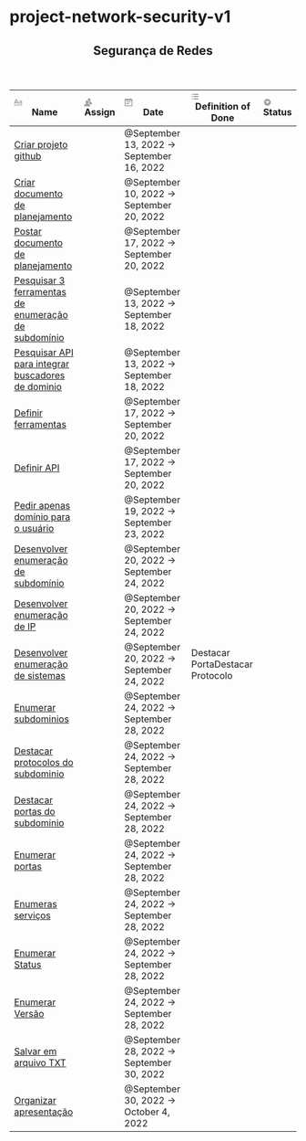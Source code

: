 # project-network-security-v1
<body><article id="526f79cd-26cb-4154-b11d-275dc3f2f0b1" class="page sans"><header><h1 class="page-title">Segurança de Redes</h1></header><div class="page-body"><table class="collection-content"><thead><tr><th><span class="icon property-icon"><svg viewBox="0 0 14 14" style="width:14px;height:14px;display:block;fill:rgba(55, 53, 47, 0.45);flex-shrink:0;-webkit-backface-visibility:hidden" class="typesTitle"><path d="M7.73943662,8.6971831 C7.77640845,8.7834507 7.81338028,8.8943662 7.81338028,9.00528169 C7.81338028,9.49823944 7.40669014,9.89260563 6.91373239,9.89260563 C6.53169014,9.89260563 6.19894366,9.64612676 6.08802817,9.30105634 L5.75528169,8.33978873 L2.05809859,8.33978873 L1.72535211,9.30105634 C1.61443662,9.64612676 1.2693662,9.89260563 0.887323944,9.89260563 C0.394366197,9.89260563 0,9.49823944 0,9.00528169 C0,8.8943662 0.0246478873,8.7834507 0.0616197183,8.6971831 L2.46478873,2.48591549 C2.68661972,1.90669014 3.24119718,1.5 3.90669014,1.5 C4.55985915,1.5 5.12676056,1.90669014 5.34859155,2.48591549 L7.73943662,8.6971831 Z M2.60035211,6.82394366 L5.21302817,6.82394366 L3.90669014,3.10211268 L2.60035211,6.82394366 Z M11.3996479,3.70598592 C12.7552817,3.70598592 14,4.24823944 14,5.96126761 L14,9.07922535 C14,9.52288732 13.6549296,9.89260563 13.2112676,9.89260563 C12.8169014,9.89260563 12.471831,9.59683099 12.4225352,9.19014085 C12.028169,9.6584507 11.3257042,9.95422535 10.5492958,9.95422535 C9.60035211,9.95422535 8.47887324,9.31338028 8.47887324,7.98239437 C8.47887324,6.58978873 9.60035211,6.08450704 10.5492958,6.08450704 C11.3380282,6.08450704 12.040493,6.33098592 12.4348592,6.81161972 L12.4348592,5.98591549 C12.4348592,5.38204225 11.9172535,4.98767606 11.1285211,4.98767606 C10.6602113,4.98767606 10.2411972,5.11091549 9.80985915,5.38204225 C9.72359155,5.43133803 9.61267606,5.46830986 9.50176056,5.46830986 C9.18133803,5.46830986 8.91021127,5.1971831 8.91021127,4.86443662 C8.91021127,4.64260563 9.0334507,4.44542254 9.19366197,4.34683099 C9.87147887,3.90316901 10.6232394,3.70598592 11.3996479,3.70598592 Z M11.1778169,8.8943662 C11.6830986,8.8943662 12.1760563,8.72183099 12.4348592,8.37676056 L12.4348592,7.63732394 C12.1760563,7.29225352 11.6830986,7.11971831 11.1778169,7.11971831 C10.5616197,7.11971831 10.056338,7.45246479 10.056338,8.0193662 C10.056338,8.57394366 10.5616197,8.8943662 11.1778169,8.8943662 Z M0.65625,11.125 L13.34375,11.125 C13.7061869,11.125 14,11.4188131 14,11.78125 C14,12.1436869 13.7061869,12.4375 13.34375,12.4375 L0.65625,12.4375 C0.293813133,12.4375 4.43857149e-17,12.1436869 0,11.78125 C-4.43857149e-17,11.4188131 0.293813133,11.125 0.65625,11.125 Z"></path></svg></span>Name</th><th><span class="icon property-icon"><svg viewBox="0 0 14 14" style="width:14px;height:14px;display:block;fill:rgba(55, 53, 47, 0.45);flex-shrink:0;-webkit-backface-visibility:hidden" class="typesPerson"><path d="M9.625,10.8465 C8.91187,10.2891 8.12088,9.926 7,9.26013 L7,8.71938 C7.21175,8.47612 7.392,8.176 7.53813,7.83213 C7.94587,7.7315 8.3125,7.33425 8.3125,7 C8.3125,6.51788 8.1095,6.32713 7.8715,6.17137 C7.8715,6.15562 7.875,6.14162 7.875,6.125 C7.875,5.41362 7.4375,3.5 5.25,3.5 C3.0625,3.5 2.625,5.4145 2.625,6.125 C2.625,6.14162 2.6285,6.15562 2.6285,6.17137 C2.3905,6.32713 2.1875,6.51788 2.1875,7 C2.1875,7.33425 2.55413,7.7315 2.96187,7.833 C3.108,8.176 3.28825,8.47612 3.5,8.71938 L3.5,9.26013 C2.37912,9.92513 1.58812,10.2882 0.875,10.8465 C0.041125,11.4984 0,12.4688 0,14 L10.5,14 C10.5,12.4688 10.4589,11.4984 9.625,10.8465 Z M13.125,7.3465 C12.4119,6.78912 11.6209,6.426 10.5,5.76013 L10.5,5.21938 C10.7118,4.97613 10.892,4.676 11.0381,4.33213 C11.4459,4.2315 11.8125,3.83425 11.8125,3.5 C11.8125,3.01787 11.6095,2.82713 11.3715,2.67138 C11.3715,2.65562 11.375,2.64162 11.375,2.625 C11.375,1.91363 10.9375,0 8.75,0 C6.5625,0 6.125,1.9145 6.125,2.625 C6.125,2.64162 6.1285,2.65562 6.1285,2.67138 C6.11188,2.68275 6.09787,2.69588 6.08125,2.70725 C7.83212,3.066 8.59688,4.54825 8.72813,5.74787 C8.97575,6.00863 9.1875,6.39625 9.1875,7 C9.1875,7.60288 8.771,8.20312 8.18388,8.51462 C8.127,8.624 8.06662,8.729 8.00275,8.82962 C8.155,8.91537 8.30025,8.99675 8.44025,9.07463 C9.08075,9.4325 9.63375,9.74137 10.164,10.1561 C10.3022,10.2638 10.4204,10.3801 10.5289,10.4991 L14,10.4991 C14,8.96875 13.9589,7.99837 13.125,7.3465 Z"></path></svg></span>Assign</th><th><span class="icon property-icon"><svg viewBox="0 0 14 14" style="width:14px;height:14px;display:block;fill:rgba(55, 53, 47, 0.45);flex-shrink:0;-webkit-backface-visibility:hidden" class="typesDate"><path d="M10.8889,5.5 L3.11111,5.5 L3.11111,7.05556 L10.8889,7.05556 L10.8889,5.5 Z M12.4444,1.05556 L11.6667,1.05556 L11.6667,0 L10.1111,0 L10.1111,1.05556 L3.88889,1.05556 L3.88889,0 L2.33333,0 L2.33333,1.05556 L1.55556,1.05556 C0.692222,1.05556 0.00777777,1.75556 0.00777777,2.61111 L0,12.5 C0,13.3556 0.692222,14 1.55556,14 L12.4444,14 C13.3,14 14,13.3556 14,12.5 L14,2.61111 C14,1.75556 13.3,1.05556 12.4444,1.05556 Z M12.4444,12.5 L1.55556,12.5 L1.55556,3.94444 L12.4444,3.94444 L12.4444,12.5 Z M8.55556,8.61111 L3.11111,8.61111 L3.11111,10.1667 L8.55556,10.1667 L8.55556,8.61111 Z"></path></svg></span>Date</th><th><span class="icon property-icon"><svg viewBox="0 0 14 14" style="width:14px;height:14px;display:block;fill:rgba(55, 53, 47, 0.45);flex-shrink:0;-webkit-backface-visibility:hidden" class="typesMultipleSelect"><path d="M4,3 C4,2.447715 4.447715,2 5,2 L12,2 C12.5523,2 13,2.447716 13,3 C13,3.55228 12.5523,4 12,4 L5,4 C4.447715,4 4,3.55228 4,3 Z M4,7 C4,6.447715 4.447715,6 5,6 L12,6 C12.5523,6 13,6.447716 13,7 C13,7.55228 12.5523,8 12,8 L5,8 C4.447715,8 4,7.55228 4,7 Z M4,11 C4,10.447715 4.447715,10 5,10 L12,10 C12.5523,10 13,10.447716 13,11 C13,11.55228 12.5523,12 12,12 L5,12 C4.447715,12 4,11.55228 4,11 Z M2,4 C1.44771525,4 1,3.55228475 1,3 C1,2.44771525 1.44771525,2 2,2 C2.55228475,2 3,2.44771525 3,3 C3,3.55228475 2.55228475,4 2,4 Z M2,8 C1.44771525,8 1,7.55228475 1,7 C1,6.44771525 1.44771525,6 2,6 C2.55228475,6 3,6.44771525 3,7 C3,7.55228475 2.55228475,8 2,8 Z M2,12 C1.44771525,12 1,11.5522847 1,11 C1,10.4477153 1.44771525,10 2,10 C2.55228475,10 3,10.4477153 3,11 C3,11.5522847 2.55228475,12 2,12 Z"></path></svg></span>Definition of Done</th><th><span class="icon property-icon"><svg viewBox="0 0 14 14" style="width:14px;height:14px;display:block;fill:rgba(55, 53, 47, 0.45);flex-shrink:0;-webkit-backface-visibility:hidden" class="typesSelect"><path d="M7,13 C10.31348,13 13,10.31371 13,7 C13,3.68629 10.31348,1 7,1 C3.68652,1 1,3.68629 1,7 C1,10.31371 3.68652,13 7,13 Z M3.75098,5.32278 C3.64893,5.19142 3.74268,5 3.90869,5 L10.09131,5 C10.25732,5 10.35107,5.19142 10.24902,5.32278 L7.15771,9.29703 C7.07764,9.39998 6.92236,9.39998 6.84229,9.29703 L3.75098,5.32278 Z"></path></svg></span>Status</th></tr></thead><tbody><tr id="689d82e0-7f11-48d0-96e5-0e84f6fd4170"><td class="cell-title"><a href="https://www.notion.so/Criar-projeto-github-689d82e07f1148d096e50e84f6fd4170">Criar projeto github</a></td><td class="cell-uK[u"></td><td class="cell-gJVg"><time>@September 13, 2022 → September 16, 2022</time></td><td class="cell-YpBD"></td><td class="cell-UtlQ"></td></tr><tr id="a667a05c-259a-4d08-9615-39560cfaa4e7"><td class="cell-title"><a href="https://www.notion.so/Criar-documento-de-planejamento-a667a05c259a4d08961539560cfaa4e7">Criar documento de planejamento</a></td><td class="cell-uK[u"></td><td class="cell-gJVg"><time>@September 10, 2022 → September 20, 2022</time></td><td class="cell-YpBD"></td><td class="cell-UtlQ"></td></tr><tr id="440a1373-6d3d-4b9c-bd29-4d351969e2b0"><td class="cell-title"><a href="https://www.notion.so/Postar-documento-de-planejamento-440a13736d3d4b9cbd294d351969e2b0">Postar documento de planejamento</a></td><td class="cell-uK[u"></td><td class="cell-gJVg"><time>@September 17, 2022 → September 20, 2022</time></td><td class="cell-YpBD"></td><td class="cell-UtlQ"></td></tr><tr id="137bcda0-772e-4aec-b62e-ecc199a8a8cf"><td class="cell-title"><a href="https://www.notion.so/Pesquisar-3-ferramentas-de-enumera-o-de-subdom-nio-137bcda0772e4aecb62eecc199a8a8cf">Pesquisar 3 ferramentas de enumeração de subdomínio</a></td><td class="cell-uK[u"></td><td class="cell-gJVg"><time>@September 13, 2022 → September 18, 2022</time></td><td class="cell-YpBD"></td><td class="cell-UtlQ"></td></tr><tr id="9322b265-284c-4b1a-8334-84b06bb121fa"><td class="cell-title"><a href="https://www.notion.so/Pesquisar-API-para-integrar-buscadores-de-dominio-9322b265284c4b1a833484b06bb121fa">Pesquisar API para integrar buscadores de dominio</a></td><td class="cell-uK[u"></td><td class="cell-gJVg"><time>@September 13, 2022 → September 18, 2022</time></td><td class="cell-YpBD"></td><td class="cell-UtlQ"></td></tr><tr id="d617fedf-75d2-4624-8885-aeda9a674e52"><td class="cell-title"><a href="https://www.notion.so/Definir-ferramentas-d617fedf75d246248885aeda9a674e52">Definir ferramentas</a></td><td class="cell-uK[u"></td><td class="cell-gJVg"><time>@September 17, 2022 → September 20, 2022</time></td><td class="cell-YpBD"></td><td class="cell-UtlQ"></td></tr><tr id="fe5c9aaa-85d0-467b-9cc4-bf229b305e05"><td class="cell-title"><a href="https://www.notion.so/Definir-API-fe5c9aaa85d0467b9cc4bf229b305e05">Definir API</a></td><td class="cell-uK[u"></td><td class="cell-gJVg"><time>@September 17, 2022 → September 20, 2022</time></td><td class="cell-YpBD"></td><td class="cell-UtlQ"></td></tr><tr id="7e6be190-4bb5-42a1-a474-5f3f456be4bd"><td class="cell-title"><a href="https://www.notion.so/Pedir-apenas-dom-nio-para-o-usu-rio-7e6be1904bb542a1a4745f3f456be4bd">Pedir apenas domínio para o usuário</a></td><td class="cell-uK[u"></td><td class="cell-gJVg"><time>@September 19, 2022 → September 23, 2022</time></td><td class="cell-YpBD"></td><td class="cell-UtlQ"></td></tr><tr id="53b173c1-3845-40ce-b8e2-e85087ede294"><td class="cell-title"><a href="https://www.notion.so/Desenvolver-enumera-o-de-subdom-nio-53b173c1384540ceb8e2e85087ede294">Desenvolver enumeração de subdomínio</a></td><td class="cell-uK[u"></td><td class="cell-gJVg"><time>@September 20, 2022 → September 24, 2022</time></td><td class="cell-YpBD"></td><td class="cell-UtlQ"></td></tr><tr id="c437e499-d83c-46e9-bb72-eb98d5f7f682"><td class="cell-title"><a href="https://www.notion.so/Desenvolver-enumera-o-de-IP-c437e499d83c46e9bb72eb98d5f7f682">Desenvolver enumeração de IP</a></td><td class="cell-uK[u"></td><td class="cell-gJVg"><time>@September 20, 2022 → September 24, 2022</time></td><td class="cell-YpBD"></td><td class="cell-UtlQ"></td></tr><tr id="10c6b4ce-0a7a-4b73-a157-bda71e8fac98"><td class="cell-title"><a href="https://www.notion.so/Desenvolver-enumera-o-de-sistemas-10c6b4ce0a7a4b73a157bda71e8fac98">Desenvolver enumeração de sistemas</a></td><td class="cell-uK[u"></td><td class="cell-gJVg"><time>@September 20, 2022 → September 24, 2022</time></td><td class="cell-YpBD"><span class="selected-value select-value-color-red">Destacar Porta</span><span class="selected-value select-value-color-purple">Destacar Protocolo</span></td><td class="cell-UtlQ"></td></tr><tr id="8449435a-368e-441b-865c-fb17747b9c2d"><td class="cell-title"><a href="https://www.notion.so/Enumerar-subdominios-8449435a368e441b865cfb17747b9c2d">Enumerar subdominios </a></td><td class="cell-uK[u"></td><td class="cell-gJVg"><time>@September 24, 2022 → September 28, 2022</time></td><td class="cell-YpBD"></td><td class="cell-UtlQ"></td></tr><tr id="0308ceea-09ec-450b-8db1-4394717c31f9"><td class="cell-title"><a href="https://www.notion.so/Destacar-protocolos-do-subdominio-0308ceea09ec450b8db14394717c31f9">Destacar protocolos do subdominio</a></td><td class="cell-uK[u"></td><td class="cell-gJVg"><time>@September 24, 2022 → September 28, 2022</time></td><td class="cell-YpBD"></td><td class="cell-UtlQ"></td></tr><tr id="ee3f5822-74ef-4de8-92b7-d8a341fa71f8"><td class="cell-title"><a href="https://www.notion.so/Destacar-portas-do-subdominio-ee3f582274ef4de892b7d8a341fa71f8">Destacar portas do subdominio</a></td><td class="cell-uK[u"></td><td class="cell-gJVg"><time>@September 24, 2022 → September 28, 2022</time></td><td class="cell-YpBD"></td><td class="cell-UtlQ"></td></tr><tr id="e15aa55f-9673-442e-a85d-9e74fc96a4aa"><td class="cell-title"><a href="https://www.notion.so/Enumerar-portas-e15aa55f9673442ea85d9e74fc96a4aa">Enumerar portas</a></td><td class="cell-uK[u"></td><td class="cell-gJVg"><time>@September 24, 2022 → September 28, 2022</time></td><td class="cell-YpBD"></td><td class="cell-UtlQ"></td></tr><tr id="e5e93536-e554-43c1-9fab-150d982860de"><td class="cell-title"><a href="https://www.notion.so/Enumeras-servi-os-e5e93536e55443c19fab150d982860de">Enumeras serviços</a></td><td class="cell-uK[u"></td><td class="cell-gJVg"><time>@September 24, 2022 → September 28, 2022</time></td><td class="cell-YpBD"></td><td class="cell-UtlQ"></td></tr><tr id="698f750b-83e9-4424-ae62-2108b48bc516"><td class="cell-title"><a href="https://www.notion.so/Enumerar-Status-698f750b83e94424ae622108b48bc516">Enumerar Status</a></td><td class="cell-uK[u"></td><td class="cell-gJVg"><time>@September 24, 2022 → September 28, 2022</time></td><td class="cell-YpBD"></td><td class="cell-UtlQ"></td></tr><tr id="2382a593-94e2-4e7c-a0b9-de55e3a6ec0a"><td class="cell-title"><a href="https://www.notion.so/Enumerar-Vers-o-2382a59394e24e7ca0b9de55e3a6ec0a">Enumerar Versão</a></td><td class="cell-uK[u"></td><td class="cell-gJVg"><time>@September 24, 2022 → September 28, 2022</time></td><td class="cell-YpBD"></td><td class="cell-UtlQ"></td></tr><tr id="2f5e78e7-64a9-4d13-b68c-3d0d589ad35e"><td class="cell-title"><a href="https://www.notion.so/Salvar-em-arquivo-TXT-2f5e78e764a94d13b68c3d0d589ad35e">Salvar em arquivo TXT</a></td><td class="cell-uK[u"></td><td class="cell-gJVg"><time>@September 28, 2022 → September 30, 2022</time></td><td class="cell-YpBD"></td><td class="cell-UtlQ"></td></tr><tr id="d5c0364f-5d14-442a-86d0-de62aa6a2319"><td class="cell-title"><a href="https://www.notion.so/Organizar-apresenta-o-d5c0364f5d14442a86d0de62aa6a2319">Organizar apresentação</a></td><td class="cell-uK[u"></td><td class="cell-gJVg"><time>@September 30, 2022 → October 4, 2022</time></td><td class="cell-YpBD"></td><td class="cell-UtlQ"></td></tr></tbody></table></div></article></body></html>
